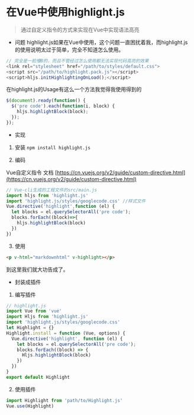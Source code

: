 # 在Vue中使用highlight.js

> 通过自定义指令的方式来实现在Vue中实现语法高亮

- 问题
highlight.js如果在Vue中使用，这个问题一直困扰着我，而highlight.js的使用说明太过于简单，完全不知道怎么使用。

```js
// 完全是一脸懵B的，而且不管经过怎么使用都无法实现代码高亮的效果
<link rel="stylesheet" href="/path/to/styles/default.css">
<script src="/path/to/highlight.pack.js"></script>
<script>hljs.initHighlightingOnLoad();</script>
```

在highlight.js的Usage有这么一个方法我觉得我使用得到的

```js
$(document).ready(function() {
  $('pre code').each(function(i, block) {
    hljs.highlightBlock(block);
  });
});
```

- 实现

1. 安装
`npm install highlight.js`

2. 编码

Vue自定义指令 文档 [https://cn.vuejs.org/v2/guide/custom-directive.html](https://cn.vuejs.org/v2/guide/custom-directive.html)

```js
// Vue-cli生成的工程文件的src/main.js
import hljs from 'highlight.js'
import 'highlight.js/styles/googlecode.css' //样式文件
Vue.directive('highlight',function (el) {
  let blocks = el.querySelectorAll('pre code');
  blocks.forEach((block)=>{
    hljs.highlightBlock(block)
  })
})
```

3. 使用

```html
<p v-html="markdownhtml" v-highlight></p>
```
到这里我们就大功告成了。

- 封装成插件

1. 编写插件

```js
// highlight.js
import Vue from 'vue'
import Hljs from 'highlight.js'
import 'highlight.js/styles/googlecode.css'
let Highlight = {}
Highlight.install = function (Vue, options) {
  Vue.directive('highlight', function (el) {
    let blocks = el.querySelectorAll('pre code');
    blocks.forEach((block) => {
      Hljs.highlightBlock(block)
    })
  })
}
export default Highlight
```

2. 使用插件

```js
import Highlight from 'path/to/Highlight.js'
Vue.use(Highlight)
```
